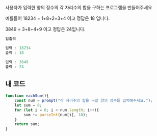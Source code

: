 사용자가 입력한 양의 정수의 각 자리수의 합을 구하는 프로그램을 만들어주세요

예를들어 18234 = 1+8+2+3+4 이고 정답은 18 입니다.

3849 = 3+8+4+9 이고 정답은 24입니다.
```js
입출력

입력 : 18234
출력 : 18

입력 : 3849
출력 : 24
```
## 내 코드
```js
function eachSum(){
    const num = prompt("각 자리수의 합을 구할 양의 정수를 입력해주세요.");
    let sum = 0;
    for (let i = 0; i < num.length; i++){
        sum += parseInt(num[i], 10);
    }
    return sum;
}
```
